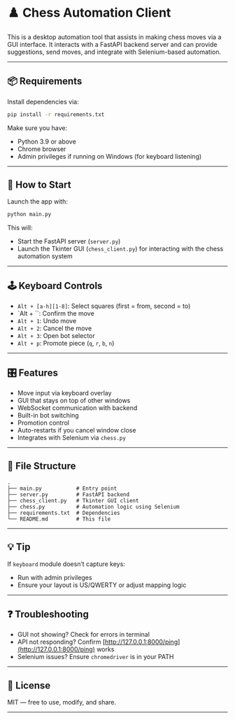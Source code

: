 # ♟️ Chess Automation Client

This is a desktop automation tool that assists in making chess moves via a GUI interface. It interacts with a FastAPI backend server and can provide suggestions, send moves, and integrate with Selenium-based automation.

---

## 📦 Requirements

Install dependencies via:

```bash
pip install -r requirements.txt
```

Make sure you have:

- Python 3.9 or above
- Chrome browser
- Admin privileges if running on Windows (for keyboard listening)

---

## 🚀 How to Start

Launch the app with:

```bash
python main.py
```

This will:

- Start the FastAPI server (`server.py`)
- Launch the Tkinter GUI (`chess_client.py`) for interacting with the chess automation system

---

## 🕹️ Keyboard Controls

- `Alt + [a-h][1-8]`: Select squares (first = from, second = to)
- `Alt + \``: Confirm the move
- `Alt + 1`: Undo move
- `Alt + 2`: Cancel the move
- `Alt + 3`: Open bot selector
- `Alt + p`: Promote piece (`q`, `r`, `b`, `n`)

---

## 🎛️ Features

- Move input via keyboard overlay
- GUI that stays on top of other windows
- WebSocket communication with backend
- Built-in bot switching
- Promotion control
- Auto-restarts if you cancel window close
- Integrates with Selenium via `chess.py`

---

## 🔧 File Structure

```
.
├── main.py           # Entry point
├── server.py         # FastAPI backend
├── chess_client.py   # Tkinter GUI client
├── chess.py          # Automation logic using Selenium
├── requirements.txt  # Dependencies
└── README.md         # This file
```

---

## 💡 Tip

If `keyboard` module doesn’t capture keys:

- Run with admin privileges
- Ensure your layout is US/QWERTY or adjust mapping logic

---

## ❓ Troubleshooting

- GUI not showing? Check for errors in terminal
- API not responding? Confirm [http://127.0.0.1:8000/ping](http://127.0.0.1:8000/ping) works
- Selenium issues? Ensure `chromedriver` is in your PATH

---

## 📜 License

MIT — free to use, modify, and share.

---
